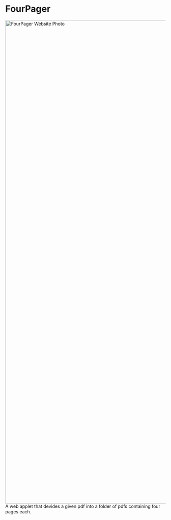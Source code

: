 # FourPager
 <img width="1512" alt="FourPager Website Photo" src="https://user-images.githubusercontent.com/25530613/154387324-2416d81c-a6b5-46a8-8b12-f36f381efa78.png">
 A web applet that devides a given pdf into a folder of pdfs containing four pages each.
